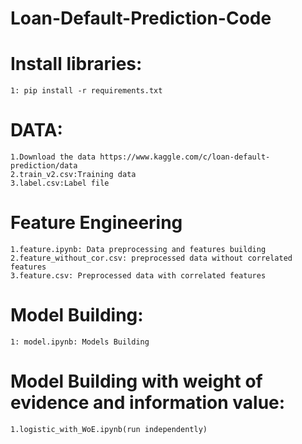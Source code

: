 # Loan-Default-Prediction-Code
# Install libraries:
	1: pip install -r requirements.txt

# DATA:
	1.Download the data https://www.kaggle.com/c/loan-default-prediction/data
	2.train_v2.csv:Training data
	3.label.csv:Label file
# Feature Engineering
	1.feature.ipynb: Data preprocessing and features building
	2.feature_without_cor.csv: preprocessed data without correlated features
	3.feature.csv: Preprocessed data with correlated features

# Model Building:
	1: model.ipynb: Models Building
# Model Building with weight of evidence and information value:
	1.logistic_with_WoE.ipynb(run independently)
